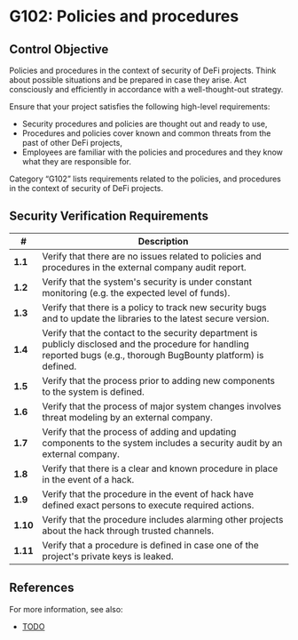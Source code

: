 # G102: Policies and procedures

## Control Objective

Policies and procedures in the context of security of DeFi projects.
Think about possible situations and be prepared in case they arise. Act consciously and efficiently in accordance with a well-thought-out strategy.

Ensure that your project satisfies the following high-level requirements:
* Security procedures and policies are thought out and ready to use,
* Procedures and policies cover known and common threats from the past of other DeFi projects,
* Employees are familiar with the policies and procedures and they know what they are responsible for.

Category “G102” lists requirements related to the policies, and procedures in the context of security of DeFi projects.

## Security Verification Requirements

| # | Description |
| --- | --- |
| **1.1** | Verify that there are no issues related to policies and procedures in the external company audit report. |
| **1.2** | Verify that the system's security is under constant monitoring (e.g. the expected level of funds). |
| **1.3** | Verify that there is a policy to track new security bugs and to update the libraries to the latest secure version. |
| **1.4** | Verify that the contact to the security department is publicly disclosed and the procedure for handling reported bugs (e.g., thorough BugBounty platform) is defined. |
| **1.5** | Verify that the process prior to adding new components to the system is defined. |
| **1.6** | Verify that the process of major system changes involves threat modeling by an external company. |
| **1.7** | Verify that the process of adding and updating components to the system includes a security audit by an external company. |
| **1.8** | Verify that there is a clear and known procedure in place in the event of a hack. |
| **1.9** | Verify that the procedure in the event of hack have defined exact persons to execute required actions. |
| **1.10** | Verify that the procedure includes alarming other projects about the hack through trusted channels. |
| **1.11** | Verify that a procedure is defined in case one of the project's private keys is leaked. |

## References

For more information, see also:

* [TODO](https://www.youtube.com/watch?v=IwR4PAmRhhg&list=PL-lO2xrptAtav4SZgCdDkVxChWhVU3kmP&index=18)
